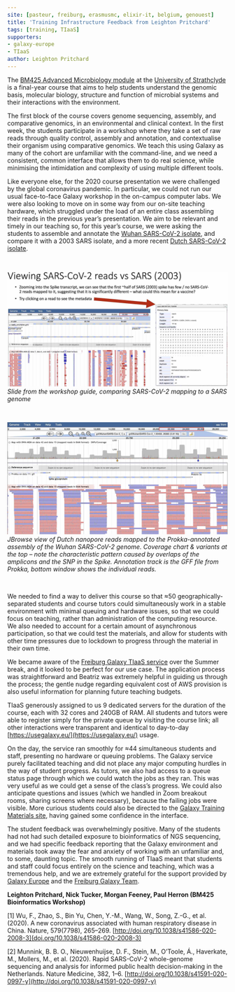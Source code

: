 ```yaml
---
site: [pasteur, freiburg, erasmusmc, elixir-it, belgium, genouest]
title: 'Training Infrastructure Feedback from Leighton Pritchard'
tags: [training, TIaaS]
supporters:
- galaxy-europe
- TIaaS
author: Leighton Pritchard
---
```


The [BM425 Advanced Microbiology module](https://www.strath.ac.uk/courses/undergraduate/microbiologybsc/) at the [University of Strathclyde](https://www.strath.ac.uk/) is a final-year course that aims to help students understand the genomic basis, molecular biology, structure and function of microbial systems and their interactions with the environment. 

The first block of the course covers genome sequencing, assembly, and comparative genomics, in an environmental and clinical context. In the first week, the students participate in a workshop where they take a set of raw reads through quality control, assembly and annotation, and contextualise their organism using comparative genomics. We teach this using Galaxy as many of the cohort are unfamiliar with the command-line, and we need a consistent, common interface that allows them to do real science, while minimising the intimidation and complexity of using multiple different tools.

Like everyone else, for the 2020 course presentation we were challenged by the global coronavirus pandemic. In particular, we could not run our usual face-to-face Galaxy workshop in the on-campus computer labs. We were also looking to move on in some way from our on-site teaching hardware, which struggled under the load of an entire class assembling their reads in the previous year’s presentation. We aim to be relevant and timely in our teaching so, for this year’s course, we were asking the students to assemble and annotate the [Wuhan SARS-CoV-2 isolate](doi.org/10.1038/s41586-020-2008-3), and compare it with a 2003 SARS isolate, and a more recent [Dutch SARS-CoV-2 isolate](doi.org/10.1038/s41591-020-0997-y).

<br>

![Slide from the workshop guide, comparing SARS-CoV-2 mapping to a SARS genome](/assets/media/tiaas/leighton1.jpg)
*Slide from the workshop guide, comparing SARS-CoV-2 mapping to a SARS genome*

<br>

![JBrowse view of Dutch nanopore reads mapped to the Prokka-annotated assembly of the Wuhan SARS-CoV-2 genome](/assets/media/tiaas/leighton2.jpg)
*JBrowse view of Dutch nanopore reads mapped to the Prokka-annotated assembly of the Wuhan SARS-CoV-2 genome. Coverage chart & variants at the top – note the characteristic pattern caused by overlaps of the amplicons and the SNP in the Spike. Annotation track is the GFF file from Prokka, bottom window shows the individual reads.*

<br>

We needed to find a way to deliver this course so that ≈50 geographically-separated students and course tutors could simultaneously work in a stable environment with minimal queuing and hardware issues, so that we could focus on teaching, rather than administration of the computing resource. We also needed to account for a certain amount of asynchronous participation, so that we could test the materials, and allow for students with other time pressures due to lockdown to progress through the material in their own time.

We became aware of the [Freiburg Galaxy TIaaS service](https://galaxyproject.eu/tiaas.html) over the Summer break, and it looked to be perfect for our use case. The application process was straightforward and Beatriz was extremely helpful in guiding us through the process; the gentle nudge regarding equivalent cost of AWS provision is also useful information for planning future teaching budgets.

TIaaS generously assigned to us 9 dedicated servers for the duration of the course, each with 32 cores and 240GB of RAM. All students and tutors were able to register simply for the private queue by visiting the course link; all other interactions were transparent and identical to day-to-day [https://usegalaxy.eu/](https://usegalaxy.eu/) usage.

On the day, the service ran smoothly for ≈44 simultaneous students and staff, presenting no hardware or queuing problems. The Galaxy service purely facilitated teaching and did not place any major computing hurdles in the way of student progress. As tutors, we also had access to a queue status page through which we could watch the jobs as they ran. This was very useful as we could get a sense of the class’s progress. We could also anticipate questions and issues (which we handled in Zoom breakout rooms, sharing screens where necessary), because the failing jobs were visible. More curious students could also be directed to the [Galaxy Training Materials site](https://training.galaxyproject.org/), having gained some confidence in the interface.

The student feedback was overwhelmingly positive. Many of the students had not had such detailed exposure to bioinformatics of NGS sequencing, and we had specific feedback reporting that the Galaxy environment and materials took away the fear and anxiety of working with an unfamiliar and, to some, daunting topic. The smooth running of TIaaS meant that students and staff could focus entirely on the science and teaching, which was a tremendous help, and we are extremely grateful for the support provided by [Galaxy Europe](https://usegalaxy.eu) and the [Freiburg Galaxy Team](https://galaxyproject.eu/freiburg/people).

**Leighton Pritchard, Nick Tucker, Morgan Feeney, Paul Herron (BM425 Bioinformatics Workshop)**

[1] Wu, F., Zhao, S., Bin Yu, Chen, Y.-M., Wang, W., Song, Z.-G., et al. (2020). A new coronavirus associated with human respiratory disease in China. Nature, 579(7798), 265–269. [http://doi.org/10.1038/s41586-020-2008-3](doi.org/10.1038/s41586-020-2008-3)

[2] Munnink, B. B. O., Nieuwenhuijse, D. F., Stein, M., O’Toole, Á., Haverkate, M., Mollers, M., et al. (2020). Rapid SARS-CoV-2 whole-genome sequencing and analysis for informed public health decision-making in the Netherlands. Nature Medicine, 382, 1–6. [http://doi.org/10.1038/s41591-020-0997-y](http://doi.org/10.1038/s41591-020-0997-y)